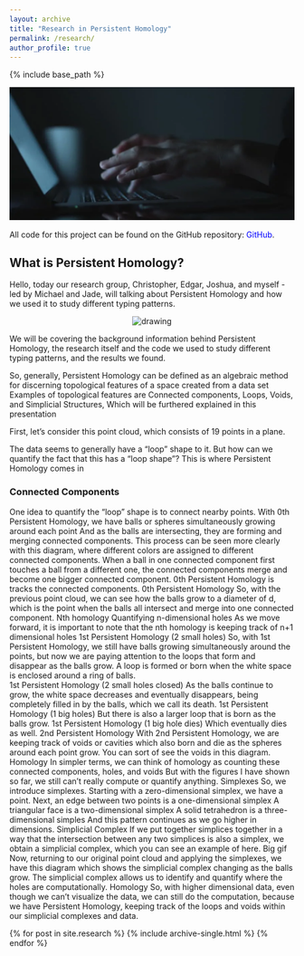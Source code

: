 ```yaml
---
layout: archive
title: "Research in Persistent Homology"
permalink: /research/
author_profile: true
---
```


{% include base_path %}

![](/images/ph_cover.png)

All code for this project can be found on the GitHub repository: 
<a href="https://github.com/edgarlepe/Persistence/tree/master/Project" style="color: blue; text-decoration: none;">GitHub</a>.

## What is Persistent Homology?

Hello, today our research group, Christopher, Edgar, Joshua, and myself - led by Michael and Jade, will talking about Persistent Homology and how we used it to study different typing patterns. 

<center><img src="/images/ph_0th-2.png" alt="drawing" width="700"/></center>

We will be covering the background information behind Persistent Homology, the research itself and the code we used to study different typing patterns, and the results we found. 

So, generally, Persistent Homology can be defined as an algebraic method for discerning topological features of a space created from a data set
Examples of topological features are Connected components, Loops, Voids, and Simplicial Structures,
Which will be furthered explained in this presentation 

First, let’s consider this point cloud, which consists of 19 points in a plane. 

The data seems to generally have a “loop” shape to it. 
But how can we quantify the fact that this has a “loop shape”? 
This is where Persistent Homology comes in 

### Connected Components 
One idea to quantify the “loop” shape is to connect nearby points. 
With 0th Persistent Homology, we have balls or spheres simultaneously growing around each point 
And as the balls are intersecting, they are forming and merging connected components. 
This process can be seen more clearly with this diagram, where different colors are assigned to different connected components. 
When a ball in one connected component first touches a ball from a different one, the connected components merge and become one bigger connected component. 
0th Persistent Homology is tracks the connected components. 
0th Persistent Homology 
So, with the previous point cloud, we can see how the balls grow to a diameter of d, which is the point when the balls all intersect and merge into one connected component. 
Nth homology Quantifying n-dimensional holes 
As we move forward, it is important to note that the nth homology is keeping track of n+1 dimensional holes 
1st Persistent Homology (2 small holes) 
So, with 1st Persistent Homology, we still have balls growing simultaneously around the points, but now we are paying attention to the loops that form and disappear as the balls grow. 
A loop is formed or born when the white space is enclosed around a ring of balls.  
1st Persistent Homology (2 small holes closed) 
As the balls continue to grow, the white space decreases and eventually disappears, being completely filled in by the balls, which we call its death. 
1st Persistent Homology (1 big holes) 
But there is also a larger loop that is born as the balls grow. 
1st Persistent Homology (1 big hole dies) 
Which eventually dies as well. 
2nd Persistent Homology 
With 2nd Persistent Homology, we are keeping track of voids or cavities which also born and die as the spheres around each point grow. 
You can sort of see the voids in this diagram. 
Homology
In simpler terms, we can think of homology as counting these connected components, holes, and voids
But with the figures I have shown so far, we still can’t really compute or quantify anything. 
Simplexes
So, we introduce simplexes.
Starting with a zero-dimensional simplex, we have a point. 
Next, an edge between two points is a one-dimensional simplex
A triangular face is a two-dimensional simplex
A solid tetrahedron is a three-dimensional simples 
And this pattern continues as we go higher in dimensions. 
Simplicial Complex
If we put together simplices together in a way that the intersection between any two simplices is also a simplex, we obtain a simplicial complex, which you can see an example of here. 
Big gif 
Now, returning to our original point cloud and applying the simplexes, we have this diagram which shows the simplicial complex changing as the balls grow. 
The simplicial complex allows us to identify and quantify where the holes are computationally. 
Homology 
So, with higher dimensional data, even though we can’t visualize the data, we can still do the computation, because we have Persistent Homology, keeping track of the loops and voids within our simplicial complexes and data. 








{% for post in site.research %}
  {% include archive-single.html %}
{% endfor %}
